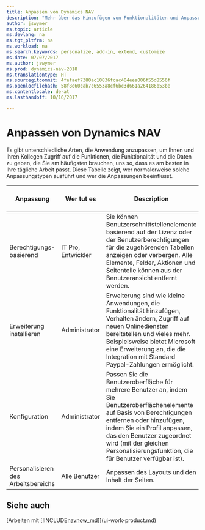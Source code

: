 ```yaml
---
title: Anpassen von Dynamics NAV
description: "Mehr über das Hinzufügen von Funktionalitäten und Anpassungen in Dynamics NAV erfahren."
author: jswymer
ms.topic: article
ms.devlang: na
ms.tgt_pltfrm: na
ms.workload: na
ms.search.keywords: personalize, add-in, extend, customize
ms.date: 07/07/2017
ms.author: jswymer
ms.prod: dynamics-nav-2018
ms.translationtype: HT
ms.sourcegitcommit: 4fefaef7380ac10836fcac404eea006f55d8556f
ms.openlocfilehash: 58f8e60cab7c6553a8cf6bc3d661a264186b53be
ms.contentlocale: de-at
ms.lasthandoff: 10/16/2017

---
```

# <a name="customizing-dynamics-nav"></a>Anpassen von Dynamics NAV
Es gibt unterschiedliche Arten, die Anwendung anzupassen, um Ihnen und Ihren Kollegen Zugriff auf die Funktionen, die Funktionalität und die Daten zu geben, die Sie am häufigsten brauchen, uns so, dass es am besten in Ihre tägliche Arbeit passt. Diese Tabelle zeigt, wer normalerweise solche Anpassungstypen ausführt und wer die Anpassungen beeinflusst.

| Anpassung   |Wer tut es|  Description  |  Wer sieht die Änderungen  |  Weitere Informationen  |
|-----------------|---|---------------|------------------------|--------------------|
|Berechtigungs-basierend|IT Pro,  Entwickler|Sie können Benutzerschnittstellenelemente basierend auf der Lizenz oder der Benutzerberechtigungen  für die zugehörenden Tabellen anzeigen oder verbergen. Alle Elemente, Felder, Aktionen und Seitenteile können aus der Benutzeransicht  entfernt werden.|Alle Benutzer in allen Mandanten.|[Entfernen von Elementen in der Benutzeroberfläche entsprechend den Berechtigungen](https://msdn.microsoft.com/en-us/dynamics-nav/removing-elements-from-the-user-interface-according-to-permissions)|
|Erweiterung installieren|Administrator|Erweiterung sind wie kleine Anwendungen, die Funktionalität hinzufügen, Verhalten ändern, Zugriff auf neuen Onlinediensten bereitstellen und vieles mehr. Beispielsweise bietet Microsoft eine Erweiterung an, die die Integration mit Standard Paypal-Zahlungen ermöglicht.|Alle Benutzer in allen Mandanten.|[Erweiterungen nutzen anpassen](ui-extensions.md)|
|Konfiguration|Administrator| Passen Sie die Benutzeroberfläche für mehrere Benutzer an, indem Sie Benutzeroberflächenelemente auf Basis von Berechtigungen entfernen oder hinzufügen, indem Sie ein Profil anpassen, das den Benutzer zugeordnet wird (mit der gleichen Personalisierungsfunktion, die für Benutzer verfügbar ist).|Alle Benutzer eines Profils. |[Konfigurieren der Benutzeroberfläche (UI) für Benutzer](admin-configure-user-interface.md)|  
|Personalisieren des Arbeitsbereichs|Alle Benutzer|Anpassen des Layouts und den Inhalt der Seiten.|Nur Benutzer.|[Personalisieren des Arbeitsbereichs](ui-personalization-overview.md)|

## <a name="see-also"></a>Siehe auch
[Arbeiten mit [!INCLUDE[navnow_md](includes/navnow_md.md)]](ui-work-product.md)  


